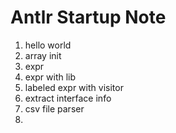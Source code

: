 # Antlr Startup Note

1. hello world
2. array init
3. expr
4. expr with lib
5. labeled expr with visitor
6. extract interface info
7. csv file parser
8. 